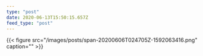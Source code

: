 ```yaml
---
type: "post"
date: 2020-06-13T15:50:15.657Z
feed_type: "post"
---
```

{{< figure src="/images/posts/span-20200606T024705Z-1592063416.png" caption="" >}}